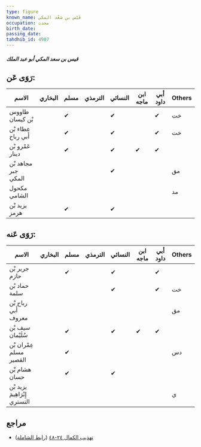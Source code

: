```yaml
---
type: figure
known_name: قَيْس بن سَعْد المكي
occupation: محدث
birth_date:
passing_date:
tahdhib_id: 4907
---
```

##### قيس بن سعد المكي أبو عبد الملك

## رَوَى عَن:
| الاسم               | البخاري | مسلم | الترمذي | النسائي | ابن ماجه | أبي داود | Others |
| ------------------- | ------- | ---- | ------- | ------- | -------- | -------- | ------ |
| طاووس بْن كيسان     |         | ✔    |         | ✔       |          | ✔        | خت     |
| عطاء بْن أَبي رباح  |         | ✔    |         | ✔       |          | ✔        | خت     |
| عَمْرو بْن دينار    |         | ✔    |         | ✔       | ✔        | ✔        |        |
| مجاهد بْن جبر المكي |         |      |         | ✔       |          |          | مق     |
| مكحول الشامي        |         |      |         |         |          |          | مد     |
| يزيد بْن هرمز       |         | ✔    |         | ✔       |          |          |        |
## رَوَى عَنه:
| الاسم                         | البخاري | مسلم | الترمذي | النسائي | ابن ماجه | أبي داود | Others |
| ----------------------------- | ------- | ---- | ------- | ------- | -------- | -------- | ------ |
| جرير بْن حازم                 |         | ✔    |         | ✔       |          | ✔        |        |
| حماد بْن سلمة                 |         |      |         | ✔       |          | ✔        | خت     |
| رباح بْن أَبي معروف           |         |      |         |         |          |          | مق     |
| سيف بْن سُلَيْمان             |         | ✔    |         | ✔       | ✔        | ✔        |        |
| عِمْران بْن مسلم القصير       |         | ✔    |         |         |          |          | دس     |
| هشام بْن حسان                 |         | ✔    |         | ✔       |          |          |        |
| يزيد بْن إِبْرَاهِيمَ التستري |         |      |         |         |          |          | ي      |
## مراجع
- [تهذيب الكمال ٢٤-٤٨](obsidian://open?vault=Tahdhib-al-Kamal&file=Figures/٤٩٠٧-قيس%20بن%20سعد%20المكي%20أبو%20عبد%20الملك) ([رابط الشاملة](https://shamela.ws/book/3722/12560))